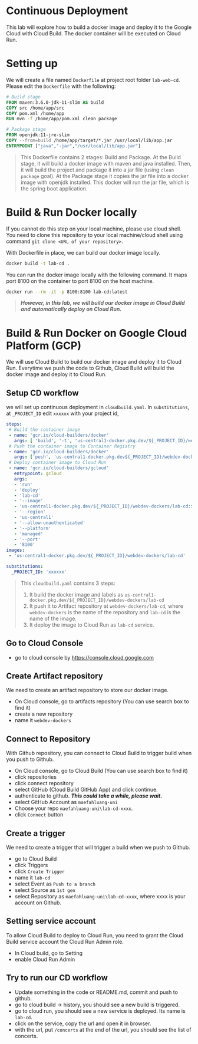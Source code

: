 Continuous Deployment
=====================

This lab will explore how to build a docker image and deploy it to the Google Cloud with Cloud Build. The docker container will be executed on Cloud Run.

 # Setting up 

 We will create a file named `Dockerfile` at project root folder `lab-web-cd`. Please edit the `Dockerfile` with the following:

 ```dockerfile
 # Build stage
FROM maven:3.6.0-jdk-11-slim AS build
COPY src /home/app/src
COPY pom.xml /home/app
RUN mvn -f /home/app/pom.xml clean package

# Package stage
FROM openjdk:11-jre-slim
COPY --from=build /home/app/target/*.jar /usr/local/lib/app.jar
ENTRYPOINT ["java","-jar","/usr/local/lib/app.jar"]
 ```

 > This Dockerfile contains 2 stages: Build and Package. At the Build stage, it will build a docker image with maven and java installed. Then, it will build the project and package it into a jar file (using `clean package` goal). At the Package stage it copies the jar file into a docker image with openjdk installed. This docker will run the jar file, which is the spring boot application.


# Build & Run Docker locally
 If you cannot do this step on your local machine, please use cloud shell. You need to clone this repository to your local machine/cloud shell using command `git clone <URL of your repository>`.

With Dockerfile in place, we can build our docker image locally.

```bash
docker build -t lab-cd .
```

You can run the docker image locally with the following command. It maps port 8100 on the container to port 8100 on the host machine.
```bash
docker run --rm -it -p 8100:8100 lab-cd:latest
```

> ***However, in this lab, we will build our docker image in Cloud Build and automatically deploy on Cloud Run.***

# Build & Run Docker on Google Cloud Platform (GCP)
We will use Cloud Build to build our docker image and deploy it to Cloud Run. Everytime we push the code to Github, Cloud Build will build the docker image and deploy it to Cloud Run.

## Setup CD workflow
we will set up continuous deployment in `cloudbuild.yaml`. In `substitutions`, at `_PROJECT_ID` edit `xxxxxx` with your project id, 

```yaml
steps:
 # Build the container image
 - name: 'gcr.io/cloud-builders/docker'
   args: [ 'build', '-t', 'us-central1-docker.pkg.dev/${_PROJECT_ID}/webdev-dockers/lab-cd:$COMMIT_SHA', '.' ]
 # Push the container image to Container Registry
 - name: 'gcr.io/cloud-builders/docker'
   args: ['push', 'us-central1-docker.pkg.dev${_PROJECT_ID}/webdev-dockers/lab-cd:$COMMIT_SHA']
 # Deploy container image to Cloud Run
 - name: 'gcr.io/cloud-builders/gcloud'
   entrypoint: gcloud
   args:
   - 'run'
   - 'deploy'
   - 'lab-cd'
   - '--image'
   - 'us-central1-docker.pkg.dev/${_PROJECT_ID}/webdev-dockers/lab-cd:$COMMIT_SHA'
   - '--region'
   - 'us-central1'
   - '--allow-unauthenticated'
   - '--platform'
   - 'managed'
   - '--port'
   - '8100'
images:
 - 'us-central1-docker.pkg.dev/${_PROJECT_ID}/webdev-dockers/lab-cd'

substitutions:
  _PROJECT_ID: 'xxxxxx'
```

> This `cloudbuild.yaml` contains 3 steps:
> 1. It build the docker image and labels as `us-central1-docker.pkg.dev/${_PROJECT_ID}/webdev-dockers/lab-cd`
> 2. It push it to Artifact repository at `webdev-dockers/lab-cd`, where `webdev-dockers` is the name of the repository and `lab-cd` is the name of the image.
> 3. It deploy the image to Cloud Run as `lab-cd` service.

## Go to Cloud Console
- go to cloud console by https://console.cloud.google.com

## Create Artifact repository
We need to create an artifact repository to store our docker image.
- On Cloud console, go to artifacts repository (You can use search box to find it)
- create a new repository
- name it `webdev-dockers`

## Connect to Repository
With Github repository, you can connect to Cloud Build to trigger build when you push to Github.
- On Cloud console, go to Cloud Build (You can use search box to find it)
- click repositories
- click connect repository
- select GitHub (Cloud Build GitHub App) and click continue. 
- authenticate to github. ***This could take a while, please wait.***
- select GitHub Account as `maefahluang-uni`
- Choose your repo `maefahluang-uni\lab-cd-xxxx`.
- click `Connect` button

## Create a trigger
We need to create a trigger that will trigger a build when we push to Github.
- go to Cloud Build
- click Triggers
- click `Create Trigger`
- name it `lab-cd`
- select Event as `Push to a branch`
- select Source as `1st gen`
- select Repository as `maefahluang-uni\lab-cd-xxxx`, where xxxx is your account on Github.


## Setting service account
To allow Cloud Build to deploy to Cloud Run, you need to grant the Cloud Build service account the Cloud Run Admin role.
- In Cloud build, go to Setting 
- enable Cloud Run Admin

## Try to run our CD workflow
- Update something in the code or README.md, commit and push to github.
- go to cloud build -> history, you should see a new build is triggered.
- go to cloud run, you should see a new service is deployed. Its name is `lab-cd`.
- click on the service, copy the url and open it in browser.
- with the url, put `/concerts` at the end of the url, you should see the list of concerts.
